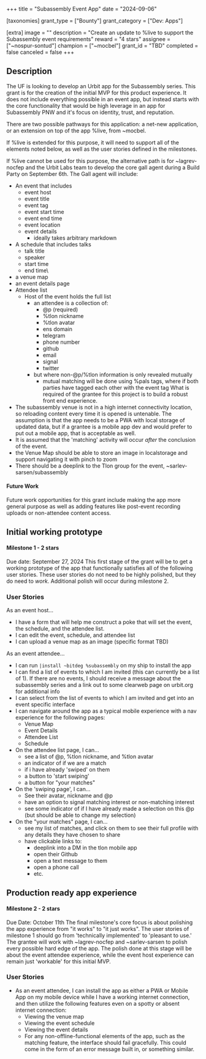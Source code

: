 +++
title = "Subassembly Event App"
date = "2024-09-06"

[taxonomies]
grant_type = ["Bounty"]
grant_category = ["Dev: Apps"]

[extra]
image = ""
description = "Create an update to %live to support the Subassembly event requirements"
reward = "4 stars"
assignee = ["~nospur-sontud"]
champion = ["~mocbel"]
grant_id = "TBD"
completed = false
canceled = false
+++

## Description
The UF is looking to develop an Urbit app for the Subassembly series. This grant is for the creation of the initial MVP for this product experience. It does not include everything possible in an event app, but instead starts with the core functionality that would be high leverage in an app for Subassembly PNW and it's focus on identity, trust, and reputation.

There are two possible pathways for this application: a net-new application, or an extension on top of the app %live, from ~mocbel.

If %live is extended for this purpose, it will need to support all of the elements noted below, as well as the user stories defined in the milestones.

If %live cannot be used for this purpose, the alternative path is for ~lagrev-nocfep and the Urbit Labs team to develop the core gall agent during a Build Party on September 6th. The Gall agent will include:
- An event that includes
	- event host
	- event title
	- event tag
	- event start time
	- event end time
	- event location
	- event details
		- ideally takes arbitrary markdown
- A schedule that includes talks
	- talk title
	- speaker
	- start time
	- end time\
- a venue map
- an event details page
- Attendee list
	- Host of the event holds the full list
		- an attendee is a collection of:
			- @p (required)
			- %tlon nickname
			- %tlon avatar
			- ens domain
			- telegram
			- phone number
			- github
			- email
			- signal
			- twitter
		- but where non-@p/%tlon information is only revealed mutually
			- mutual matching will be done using %pals tags, where if both parties have tagged each other with the event tag
What is required of the grantee for this project is to build a robust front end experience.
- The subassembly venue is not in a high internet connectivity location, so reloading content every time it is opened is untenable. The assumption is that the app needs to be a PWA with local storage of updated data, but if a grantee is a mobile app dev and would prefer to put out a mobile app, that is acceptable as well.
- It is assumed that the 'matching' activity will occur *after* the conclusion of the event.
- the Venue Map should be able to store an image in localstorage and support navigating it with pinch to zoom
- There should be a deeplink to the Tlon group for the event, ~sarlev-sarsen/subassembly

#### Future Work
Future work opportunities for this grant include making the app more general purpose as well as adding features like post-event recording uploads or non-attendee content access.

## Initial working prototype
#### Milestone 1 - 2 stars
Due date: September 27, 2024
This first stage of the grant will be to get a working prototype of the app that functionally satisfies all of the following user stories. These user stories do not need to be highly polished, but they do need to *work*. Additional polish will occur during milestone 2.
### User Stories
As an event host...
- I have a form that will help me construct a poke that will set the event, the schedule, and the attendee list.
- I can edit the event, schedule, and attendee list
- I can upload a venue map as an image (specific format TBD)

As an event attendee...
- I can run `|install ~bitdeg %subassembly` on my ship to install the app
- I can find a list of events to which I am invited (this can currently be a list of 1). If there are no events, I should receive a message about the subassembly series and a link out to some clearweb page on urbit.org for additional info
- I can select from the list of events to which I am invited and get into an event specific interface
- I can navigate around the app as a typical mobile experience with a nav experience for the following pages:
	- Venue Map
	- Event Details
	- Attendee List
	- Schedule
- On the attendee list page, I can...
	- see a list of @p, %tlon nickname, and %tlon avatar
	- an indicator of if we are a match
	- if i have already 'swiped' on them
	- a button to 'start swiping'
	- a button for "your matches"
- On the 'swiping page', I can...
	- See their avatar, nickname and @p
	- have an option to signal matching interest or non-matching interest
	- see some indicator of if I have already made a selection on this @p (but should be able to change my selection)
- On the "your matches" page, I can...
	- see my list of matches, and click on them to see their full profile with any details they have chosen to share
	- have clickable links to:
		- deeplink into a DM in the tlon mobile app
		- open their Github
		- open a text message to them
		- open a phone call
		- etc.

## Production ready app experience
#### Milestone 2 - 2 stars
Due Date: October 11th
The final milestone's core focus is about polishing the app experience from "it works" to "it just works". The user stories of milestone 1 should go from 'technically implemented' to 'pleasant to use.' The grantee will work with ~lagrev-nocfep and ~sarlev-sarsen to polish every possible hard edge of the app. The polish done at this stage will be about the event attendee experience, while the event host experience can remain just 'workable' for this initial MVP.
### User Stories
- As an event attendee, I can install the app as either a PWA or Mobile App on my mobile device while I have a working internet connection, and then utilize the following features even on a spotty or absent internet connection:
	- Viewing the venue map
	- Viewing the event schedule
	- Viewing the event details
	- For any non-offline-functional elements of the app, such as the matching feature, the interface should fail gracefully. This could come in the form of an error message built in, or something similar.
